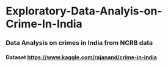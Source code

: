 # Exploratory-Data-Analyis-on-Crime-In-India
### Data Analysis on crimes in India from NCRB data 
#### Dataset https://www.kaggle.com/rajanand/crime-in-india
